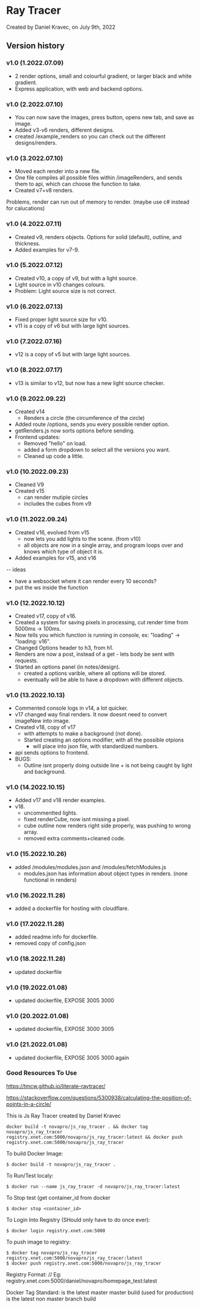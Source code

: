 # Ray Tracer

Created by Daniel Kravec, on July 9th, 2022


## Version history
### v1.0 (1.2022.07.09)
- 2 render options, small and colourful gradient, or larger black and white gradient.
- Express application, with web and backend options.

### v1.0 (2.2022.07.10)
- You can now save the images, press button, opens new tab, and save as image.
- Added v3-v6 renders, different designs.
- created /example_renders so you can check out the different designs/renders.

### v1.0 (3.2022.07.10)
- Moved each render into a new file.
- One file compiles all possible files within /imageRenders, and sends them to api, which can choose the function to take.
- Created v7+v8 renders.

Problems, render can run out of memory to render. (maybe use c# instead for calucations)

### v1.0 (4.2022.07.11)
- Created v9, renders objects. Options for solid (default), outline, and thickness.
- Added examples for v7-9.

### v1.0 (5.2022.07.12)
- Created v10, a copy of v9, but with a light source.
- Light source in v10 changes colours.
- Problem: Light source size is not correct.

### v1.0 (6.2022.07.13)
- Fixed proper light source size for v10.
- v11 is a copy of v6 but with large light sources.

### v1.0 (7.2022.07.16)
- v12 is a copy of v5 but with large light sources.

### v1.0 (8.2022.07.17)
- v13 is similar to v12, but now has a new light source checker.

### v1.0 (9.2022.09.22)
- Created v14
    - Renders a circle (the circumference of the circle)
- Added route /options, sends you every possible render option.
- getRenders.js now sorts options before sending.
- Frontend updates:
    - Removed "hello" on load.
    - added a form dropdown to select all the versions you want.
    - Cleaned up code a little.

### v1.0 (10.2022.09.23)
- Cleaned V9
- Created v15
    - can render mutiple circles
    - includes the cubes from v9

### v1.0 (11.2022.09.24)
- Created v16, evolved from v15
    - now lets you add lights to the scene. (from v10)
    - all objects are now in a single array, and program loops over and knows which type of object it is.
- Added examples for v15, and v16

-- ideas
- have a websocket where it can render every 10 seconds?
- put the ws inside the function

### v1.0 (12.2022.10.12)
- Created v17, copy of v16.
- Created a system for saving pixels in processing, cut render time from 5000ms -> 100ms.
- Now tells you which function is running in console, ex: "loading" -> "loading: v16".
- Changed Options header to h3, from h1.
- Renders are now a post, instead of a get - lets body be sent with requests.
- Started an options panel (in notes/design).
    - created a options varible, where all options will be stored.
    - eventually will be able to have a dropdown with different objects.

### v1.0 (13.2022.10.13)
- Commented console logs in v14, a lot quicker.
- v17 changed way final renders. It now doesnt need to convert imageNew into image.
- Created v18, copy of v17
    - with attempts to make a background (not done).
    - Started creating an options modifier, with all the possible otpions
        - will place into json file, with standardized numbers.
- api sends options to frontend.
- BUGS:
    - Outline isnt properly doing outside line + is not being caught by light and background.
### v1.0 (14.2022.10.15)
- Added v17 and v18 render examples.
- v18.
    - uncommentted lights.
    - fixed renderCube, now isnt missing a pixel.
    - cube outline now renders right side properly, was pushing to wrong array.
    - removed extra comments+cleaned code.

### v1.0 (15.2022.10.26)
- added /modules/modules.json and /modules/fetchModules.js
    - modules.json has information about object types in renders. (none functional in renders) 

### v1.0 (16.2022.11.28)
- added a dockerfile for hosting with cloudflare.

### v1.0 (17.2022.11.28)
- added readme info for dockerfile.
- removed copy of config.json

### v1.0 (18.2022.11.28)
- updated dockerfile

### v1.0 (19.2022.01.08)
- updated dockerfile, EXPOSE 3005 3000

### v1.0 (20.2022.01.08)
- updated dockerfile, EXPOSE 3000 3005

### v1.0 (21.2022.01.08)
- updated dockerfile, EXPOSE 3005 3000 again

### Good Resources To Use
https://tmcw.github.io/literate-raytracer/

https://stackoverflow.com/questions/5300938/calculating-the-position-of-points-in-a-circle/



This is Js Ray Tracer created by Daniel Kravec

```
docker build -t novapro/js_ray_tracer . && docker tag novapro/js_ray_tracer registry.xnet.com:5000/novapro/js_ray_tracer:latest && docker push registry.xnet.com:5000/novapro/js_ray_tracer
```

To build Docker Image:
```
$ docker build -t novapro/js_ray_tracer .
```
To Run/Test localy:
```
$ docker run --name js_ray_tracer -d novapro/js_ray_tracer:latest
```
To Stop test (get container_id from docker 
```
$ docker stop <container_id>
```
To Login Into Registry (SHould only have to do once ever):
```
$ docker login registry.xnet.com:5000
```
To push image to registry:
```
$ docker tag novapro/js_ray_tracer registry.xnet.com:5000/novapro/js_ray_tracer:latest
$ docker push registry.xnet.com:5000/novapro/js_ray_tracer
```
Registry Format:
// Eg: registry.xnet.com:5000/daniel/novapro/homepage_test:latest

Docker Tag Standard:
 is the latest master master build (used for production)
 is the latest non master branch build
